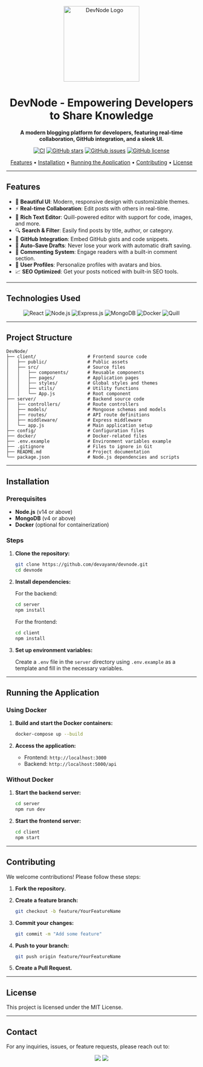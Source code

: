 <p align="center">
  <img src="https://your-logo-url.com/logo.png" alt="DevNode Logo" width="200">
</p>

<h1 align="center">DevNode - Empowering Developers to Share Knowledge</h1>

<p align="center">
  <strong>A modern blogging platform for developers, featuring real-time collaboration, GitHub integration, and a sleek UI.</strong>
</p>

<p align="center">
  <a href="https://github.com/devayanm/devnode/actions/workflows/ci.yml"><img src="https://github.com/devayanm/devnode/actions/workflows/ci.yml/badge.svg" alt="CI"></a>
  <a href="https://github.com/devayanm/devnode"><img src="https://img.shields.io/github/stars/devayanm/devnode?style=social" alt="GitHub stars"></a>
  <a href="https://github.com/devayanm/devnode/issues"><img src="https://img.shields.io/github/issues/devayanm/devnode" alt="GitHub issues"></a>
  <a href="https://github.com/devayanm/devnode/blob/main/LICENSE"><img src="https://img.shields.io/github/license/devayanm/devnode" alt="GitHub license"></a>
</p>

<p align="center">
  <a href="#features">Features</a> •
  <a href="#installation">Installation</a> •
  <a href="#running-the-application">Running the Application</a> •
  <a href="#contributing">Contributing</a> •
  <a href="#license">License</a>
</p>

---

## Features

- 🎨 **Beautiful UI**: Modern, responsive design with customizable themes.
- ⚡ **Real-time Collaboration**: Edit posts with others in real-time.
- 📝 **Rich Text Editor**: Quill-powered editor with support for code, images, and more.
- 🔍 **Search & Filter**: Easily find posts by title, author, or category.
- 🔗 **GitHub Integration**: Embed GitHub gists and code snippets.
- 💾 **Auto-Save Drafts**: Never lose your work with automatic draft saving.
- 💬 **Commenting System**: Engage readers with a built-in comment section.
- 👤 **User Profiles**: Personalize profiles with avatars and bios.
- 📈 **SEO Optimized**: Get your posts noticed with built-in SEO tools.

---

## Technologies Used

<div align="center">

![React](https://img.shields.io/badge/-React-20232A?style=for-the-badge&logo=react&logoColor=61DAFB)
![Node.js](https://img.shields.io/badge/-Node.js-339933?style=for-the-badge&logo=node.js&logoColor=white)
![Express.js](https://img.shields.io/badge/-Express.js-000000?style=for-the-badge&logo=express&logoColor=white)
![MongoDB](https://img.shields.io/badge/-MongoDB-47A248?style=for-the-badge&logo=mongodb&logoColor=white)
![Docker](https://img.shields.io/badge/-Docker-2496ED?style=for-the-badge&logo=docker&logoColor=white)
![Quill](https://img.shields.io/badge/-Quill-0069B4?style=for-the-badge&logo=quill&logoColor=white)

</div>

---

## Project Structure

```plaintext
DevNode/
├── client/                   # Frontend source code
│   ├── public/               # Public assets
│   ├── src/                  # Source files
│   │   ├── components/       # Reusable components
│   │   ├── pages/            # Application pages
│   │   ├── styles/           # Global styles and themes
│   │   ├── utils/            # Utility functions
│   │   └── App.js            # Root component
├── server/                   # Backend source code
│   ├── controllers/          # Route controllers
│   ├── models/               # Mongoose schemas and models
│   ├── routes/               # API route definitions
│   ├── middleware/           # Express middleware
│   └── app.js                # Main application setup
├── config/                   # Configuration files
├── docker/                   # Docker-related files
├── .env.example              # Environment variables example
├── .gitignore                # Files to ignore in Git
├── README.md                 # Project documentation
└── package.json              # Node.js dependencies and scripts
```

---

## Installation

### Prerequisites

- **Node.js** (v14 or above)
- **MongoDB** (v4 or above)
- **Docker** (optional for containerization)

### Steps

1. **Clone the repository:**

    ```bash
    git clone https://github.com/devayanm/devnode.git
    cd devnode
    ```

2. **Install dependencies:**

    For the backend:

    ```bash
    cd server
    npm install
    ```

    For the frontend:

    ```bash
    cd client
    npm install
    ```

3. **Set up environment variables:**

    Create a `.env` file in the `server` directory using `.env.example` as a template and fill in the necessary variables.

---

## Running the Application

### Using Docker

1. **Build and start the Docker containers:**

    ```bash
    docker-compose up --build
    ```

2. **Access the application:**

    - Frontend: `http://localhost:3000`
    - Backend: `http://localhost:5000/api`

### Without Docker

1. **Start the backend server:**

    ```bash
    cd server
    npm run dev
    ```

2. **Start the frontend server:**

    ```bash
    cd client
    npm start
    ```

---

## Contributing

We welcome contributions! Please follow these steps:

1. **Fork the repository.**
2. **Create a feature branch:**

    ```bash
    git checkout -b feature/YourFeatureName
    ```

3. **Commit your changes:**

    ```bash
    git commit -m "Add some feature"
    ```

4. **Push to your branch:**

    ```bash
    git push origin feature/YourFeatureName
    ```

5. **Create a Pull Request.**

---

## License

This project is licensed under the MIT License.

---

## Contact

For any inquiries, issues, or feature requests, please reach out to:

<p align="center">
  <a href="https://github.com/devayanm"><img src="https://img.shields.io/badge/-GitHub-181717?style=for-the-badge&logo=github&logoColor=white"></a>
  <a href="mailto:devayan9689@gmail.com"><img src="https://img.shields.io/badge/-Email-D14836?style=for-the-badge&logo=gmail&logoColor=white"></a>
</p>
